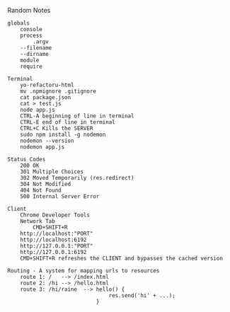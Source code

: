 Random Notes
	
	globals
		console
		process
			.argv
		--filename
		--dirname
		module
		require

	Terminal
		yo-refactoru-html
		mv .npmignore .gitignore
		cat package.json
		cat > test.js
		node app.js
		CTRL-A beginning of line in terminal
		CTRL-E end of line in terminal
		CTRL+C Kills the SERVER
		sudo npm install -g nodemon
		nodemon --version
		nodemon app.js

	Status Codes
		200 OK
		301 Multiple Choices
		302 Moved Temporarily (res.redirect)
		304 Not Modified
		404 Not Found
		500 Internal Server Error

	Client
		Chrome Developer Tools
		Network Tab
			CMD+SHIFT+R
		http://localhost:"PORT"
		http://localhost:6192
		http://127.0.0.1:"PORT"
		http://127.0.0.1:6192
		CMD+SHIFT+R refreshes the CLIENT and bypasses the cached version

	Routing - A system for mapping urls to resources
		route 1: /   --> /index.html
		route 2: /hi --> /hello.html
		route 3: /hi/raine  --> hello() {
									res.send('hi' + ...);
								}






